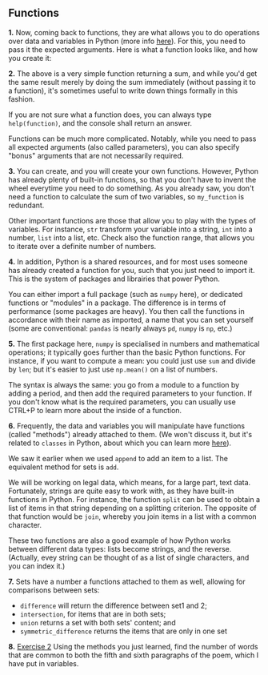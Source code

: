 ## Functions


<b>1.</b> Now, coming back to functions, they are what allows you to do operations over data and variables in Python 
(more info <a href='https://www.w3schools.com/python/python_functions.asp'>here</a>). For this, you need to pass it the expected arguments. Here is what a function looks like, and how you create it:

<b>2.</b> The above is a very simple function returning a sum, and while you'd get the same result merely by doing the sum immediately (without passing it to a function), it's sometimes useful to write down things formally in this fashion.

If you are not sure what a function does, you can always type  `help(function)`, and the console shall return an answer.

Functions can be much more complicated. Notably, while you need to pass all expected arguments (also called parameters), you can also specify "bonus" arguments that are not necessarily required.

<b>3.</b> You can create, and you will create your own functions. However, Python has already plenty of built-in 
functions, so that you don't have to invent the wheel everytime you need to do something. As you already saw, you 
don't need a function to calculate the sum of two variables, so `my_function` is redundant.

Other important functions are those that allow you to play with the types of variables. For instance, `str` 
transform your variable into a string, `int` into a number, `list` into a list, etc. Check also the function range, 
that allows you to iterate over a definite number of numbers.

<b>4.</b> In addition, Python is a shared resources, and for most uses someone has already created a function for you, such that you just need to import it. This is the system of packages and librairies that power Python. 

You can either import a full package (such as `numpy` here), or dedicated functions or "modules" in a package. The 
difference is in terms of performance (some packages are heavy). You then call the functions in accordance with 
their name as imported, a name that you can set yourself (some are conventional: `pandas` is nearly always `pd`, 
`numpy` is  `np`, etc.)

<b>5.</b> The first package here, `numpy`  is specialised in numbers and mathematical operations; it typically goes 
further than the basic Python functions. For instance, if you want to compute a mean: you could just use `sum` and 
divide by `len`; but it's easier to just use `np.mean()` on a list of numbers. 

The syntax is always the same: you go from a module to a function by adding a period, and then add the required 
parameters to your function. If you don't know what is the required parameters, you can usually use CTRL+P to learn 
more about the inside of a function.

<b>6.</b> Frequently, the data and variables you will manipulate have functions (called "methods") already attached to them.
(We won't discuss it, but it's related to `classes` in Python, about which you can learn more <a href='https://docs.python.org/3/tutorial/classes.html'>here</a>). 

We saw it earlier when we used `append` to add an item to a list. The equivalent method for sets is `add`.

We will be working on legal data, which means, for a large part, text data. Fortunately, strings are quite easy to 
work with, as they have built-in functions in Python. For instance, the function `split` can be used to obtain a 
list of items in that string depending on a splitting criterion. The opposite of that function would be `join`, 
whereby you join items in a list with a common character.

These two functions are also a good example of how Python works between different data types: lists become strings, 
and the reverse. (Actually, evey string can be thought of as a list of single characters, and you can index it.)

<b>7.</b> Sets have a number a functions attached to them as well, allowing for comparisons between sets: 
<ul><li><code>difference</code> will return the difference between set1 and 2;</li>
    <li><code>intersection</code>, for items that are in both sets;</li>
    <li><code>union</code> returns a set with both sets' content; and</li>
    <li><code>symmetric_difference</code> returns the items that are only in one set</li>
    </ul>

<b>8.</b> <u>Exercise 2</u> Using the methods you just learned, find the number of words that are common to both the 
fifth and sixth paragraphs of the poem, which I have put in variables.
